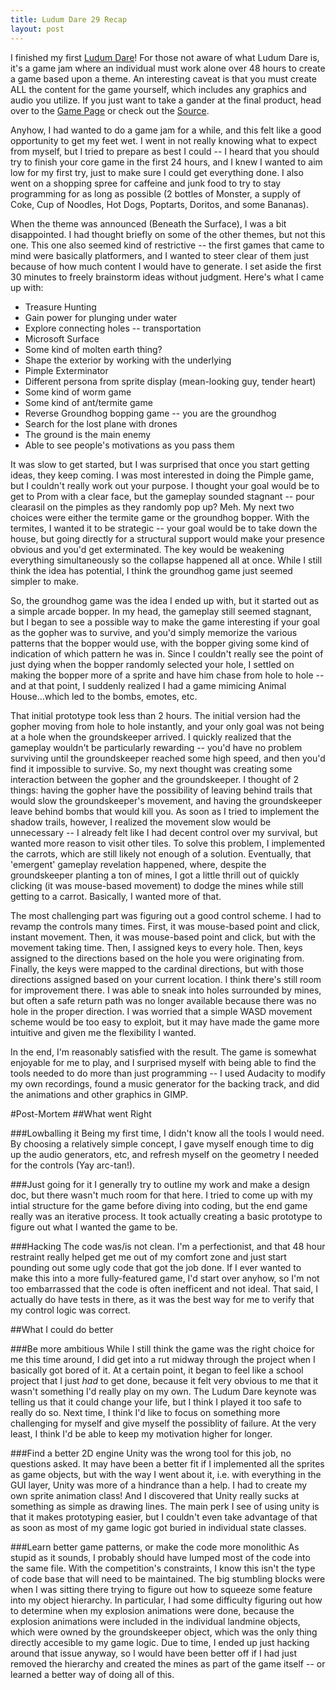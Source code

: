 ```yaml
---
title: Ludum Dare 29 Recap
layout: post
---
```

I finished my first [Ludum Dare](http://www.ludumdare.com)! For those not aware of what Ludum Dare is, it's a game jam where an individual must work alone over 48 hours to create a game based upon a theme. An interesting caveat is that you must create ALL the content for the game yourself, which includes any graphics and audio you utilize. If you just want to take a gander at the final product, head over to the [Game Page](/ld29) or check out the [Source](http://www.github.com/mjriley/LD29).

Anyhow, I had wanted to do a game jam for a while, and this felt like a good opportunity to get my feet wet. I went in not really knowing what to expect from myself, but I tried to prepare as best I could -- I heard that you should try to finish your core game in the first 24 hours, and I knew I wanted to aim low for my first try, just to make sure I could get everything done. I also went on a shopping spree for caffeine and junk food to try to stay programming for as long as possible (2 bottles of Monster, a supply of Coke, Cup of Noodles, Hot Dogs, Poptarts, Doritos, and some Bananas).

When the theme was announced (Beneath the Surface), I was a bit disappointed. I had thought briefly on some of the other themes, but not this one. This one also seemed kind of restrictive -- the first games that came to mind were basically platformers, and I wanted to steer clear of them just because of how much content I would have to generate. I set aside the first 30 minutes to freely brainstorm ideas without judgment. Here's what I came up with:

- Treasure Hunting
- Gain power for plunging under water
- Explore connecting holes -- transportation
- Microsoft Surface
- Some kind of molten earth thing?
- Shape the exterior by working with the underlying
- Pimple Exterminator
- Different persona from sprite display (mean-looking guy, tender heart)
- Some kind of worm game
- Some kind of ant/termite game
- Reverse Groundhog bopping game -- you are the groundhog
- Search for the lost plane with drones
- The ground is the main enemy
- Able to see people's motivations as you pass them

It was slow to get started, but I was surprised that once you start getting ideas, they keep coming. I was most interested in doing the Pimple game, but I couldn't really work out your purpose. I thought your goal would be to get to Prom with a clear face, but the gameplay sounded stagnant -- pour clearasil on the pimples as they randomly pop up? Meh. My next two choices were either the termite game or the groundhog bopper. With the termites, I wanted it to be strategic -- your goal would be to take down the house, but going directly for a structural support would make your presence obvious and you'd get exterminated. The key would be weakening everything simultaneously so the collapse happened all at once. While I still think the idea has potential, I think the groundhog game just seemed simpler to make.

So, the groundhog game was the idea I ended up with, but it started out as a simple arcade bopper. In my head, the gameplay still seemed stagnant, but I began to see a possible way to make the game interesting if your goal as the gopher was to survive, and you'd simply memorize the various patterns that the bopper would use, with the bopper giving some kind of indication of which pattern he was in. Since I couldn't really see the point of just dying when the bopper randomly selected your hole, I settled on making the bopper more of a sprite and have him chase from hole to hole -- and at that point, I suddenly realized I had a game mimicing Animal House...which led to the bombs, emotes, etc.

That initial prototype took less than 2 hours. The initial version had the gopher moving from hole to hole instantly, and your only goal was not being at a hole when the groundskeeper arrived. I quickly realized that the gameplay wouldn't be particularly rewarding -- you'd have no problem surviving until the groundskeeper reached some high speed, and then you'd find it impossible to survive. So, my next thought was creating some interaction between the gopher and the groundskeeper. I thought of 2 things: having the gopher have the possibility of leaving behind trails that would slow the groundskeeper's movement, and having the groundskeeper leave behind bombs that would kill you. As soon as I tried to implement the shadow trails, however, I realized the movement slow would be unnecessary -- I already felt like I had decent control over my survival, but wanted more reason to visit other tiles. To solve this problem, I implemented the carrots, which are still likely not enough of a solution. Eventually, that 'emergent' gameplay revelation happened, where, despite the groundskeeper planting a ton of mines, I got a little thrill out of quickly clicking (it was mouse-based movement) to dodge the mines while still getting to a carrot. Basically, I wanted more of that.

The most challenging part was figuring out a good control scheme. I had to revamp the controls many times. First, it was mouse-based point and click, instant movement. Then, it was mouse-based point and click, but with the movement taking time. Then, I assigned keys to every hole. Then, keys assigned to the directions based on the hole you were originating from. Finally, the keys were mapped to the cardinal directions, but with those directions assigned based on your current location. I think there's still room for improvement there. I was able to sneak into holes surrounded by mines, but often a safe return path was no longer available because there was no hole in the proper direction. I was worried that a simple WASD movement scheme would be too easy to exploit, but it may have made the game more intuitive and given me the flexibility I wanted.

In the end, I'm reasonably satisfied with the result. The game is somewhat enjoyable for me to play, and I surprised myself with being able to find the tools needed to do more than just programming -- I used Audacity to modify my own recordings, found a music generator for the backing track, and did the animations and other graphics in GIMP.

#Post-Mortem
##What went Right

###Lowballing it
Being my first time, I didn't know all the tools I would need. By choosing a relatively simple concept, I gave myself enough time to dig up the audio generators, etc, and refresh myself on the geometry I needed for the controls (Yay arc-tan!).

###Just going for it
I generally try to outline my work and make a design doc, but there wasn't much room for that here. I tried to come up with my intial structure for the game before diving into coding, but the end game really was an iterative process. It took actually creating a basic prototype to figure out what I wanted the game to be.

###Hacking
The code was/is not clean. I'm a perfectionist, and that 48 hour restraint really helped get me out of my comfort zone and just start pounding out some ugly code that got the job done. If I ever wanted to make this into a more fully-featured game, I'd start over anyhow, so I'm not too embarrassed that the code is often inefficent and not ideal. That said, I actually do have tests in there, as it was the best way for me to verify that my control logic was correct.

##What I could do better

###Be more ambitious
While I still think the game was the right choice for me this time around, I did get into a rut midway through the project when I basically got bored of it. At a certain point, it began to feel like a school project that I just *had* to get done, because it felt very obvious to me that it wasn't something I'd really play on my own. The Ludum Dare keynote was telling us that it could change your life, but I think I played it too safe to really do so. Next time, I think I'd like to focus on something more challenging for myself and give myself the possiblity of failure. At the very least, I think I'd be able to keep my motivation higher for longer.

###Find a better 2D engine
Unity was the wrong tool for this job, no questions asked. It may have been a better fit if I implemented all the sprites as game objects, but with the way I went about it, i.e. with everything in the GUI layer, Unity was more of a hindrance than a help. I had to create my own sprite animation class! And I discovered that Unity really sucks at something as simple as drawing lines. The main perk I see of using unity is that it makes prototyping easier, but I couldn't even take advantage of that as soon as most of my game logic got buried in individual state classes.

###Learn better game patterns, or make the code more monolithic
As stupid as it sounds, I probably should have lumped most of the code into the same file. With the competition's constraints, I know this isn't the type of code base that will need to be maintained. The big stumbling blocks were when I was sitting there trying to figure out how to squeeze some feature into my object hierarchy. In particular, I had some difficulty figuring out how to determine when my explosion animations were done, because the explosion animations were included in the individual landmine objects, which were owned by the groundskeeper object, which was the only thing directly accesible to my game logic. Due to time, I ended up just hacking around that issue anyway, so I would have been better off if I had just removed the hierarchy and created the mines as part of the game itself -- or learned a better way of doing all of this.
